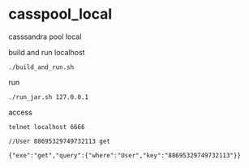 casspool_local
==============

casssandra pool local

build and run localhost

`
./build_and_run.sh
`

run

`
./run_jar.sh 127.0.0.1
`

access
~~~~~~~~
telnet localhost 6666

//User 88695329749732113 get

{"exe":"get","query":{"where":"User","key":"88695329749732113"}}
~~~~~~~~
